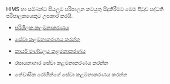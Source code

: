 HIMS හා සම්බන්ධ සියලුම පරිපාලන කටයුතු සිදුකිරීමට මෙම පිටුව පද්ධති පරිපාලකයෙකුට උපකාර කරයි.

* [පරිශීලක කළමනාකරණය](https://github.com/hmislk/hmis/wiki/%E0%B6%B4%E0%B6%BB%E0%B7%92%E0%B7%81%E0%B7%93%E0%B6%BD%E0%B6%9A-%E0%B6%9A%E0%B7%85%E0%B6%B8%E0%B6%B1%E0%B7%8F%E0%B6%9A%E0%B6%BB%E0%B6%AB%E0%B6%BA)

* [සේවා කළමනාකරණය කරන්න](https://github.com/hmislk/hmis/wiki/%E0%B7%83%E0%B7%9A%E0%B7%80%E0%B7%8F-%E0%B6%9A%E0%B7%85%E0%B6%B8%E0%B6%B1%E0%B7%8F%E0%B6%9A%E0%B6%BB%E0%B6%AB%E0%B6%BA)

* [කාර්ය මණ්ඩලය කළමනාකරණය](https://github.com/hmislk/hmis/wiki/%E0%B6%9A%E0%B7%8F%E0%B6%BB%E0%B7%8A%E0%B6%BA-%E0%B6%B8%E0%B6%AB%E0%B7%8A%E0%B6%A9%E0%B6%BD%E0%B6%BA-%E0%B6%9A%E0%B7%85%E0%B6%B8%E0%B6%B1%E0%B7%8F%E0%B6%9A%E0%B6%BB%E0%B6%AB%E0%B6%BA)

* රසායනාගාර සේවා කළමනාකරණය කරන්න

* නේවාසික රෝගීන්ගේ සේවා කළමනාකරණය කරන්න